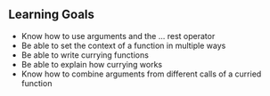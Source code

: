 ## Learning Goals

- Know how to use arguments and the ... rest operator
- Be able to set the context of a function in multiple ways
- Be able to write currying functions
- Be able to explain how currying works
- Know how to combine arguments from different calls of a curried function
